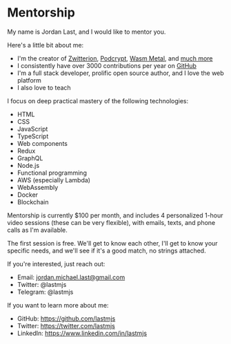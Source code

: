 # Mentorship

My name is Jordan Last, and I would like to mentor you.

Here's a little bit about me:

* I'm the creator of [Zwitterion](https://github.com/lastmjs/zwitterion), [Podcrypt](https://podcrypt.app/), [Wasm Metal](https://github.com/lastmjs/wasm-metal), and [much more](https://github.com/lastmjs)
* I consistently have over 3000 contributions per year on [GitHub](https://github.com/lastmjs)
* I'm a full stack developer, prolific open source author, and I love the web platform
* I also love to teach

I focus on deep practical mastery of the following technologies:

* HTML
* CSS
* JavaScript
* TypeScript
* Web components
* Redux
* GraphQL
* Node.js
* Functional programming
* AWS (especially Lambda)
* WebAssembly
* Docker
* Blockchain

Mentorship is currently $100 per month, and includes 4 personalized 1-hour video sessions (these can be very flexible), with emails, texts, and phone calls as I'm available.

The first session is free. We'll get to know each other, I'll get to know your specific needs, and we'll see if it's a good match, no strings attached.

If you're interested, just reach out:

* Email: jordan.michael.last@gmail.com
* Twitter: @lastmjs
* Telegram: @lastmjs

If you want to learn more about me:

* GitHub: https://github.com/lastmjs
* Twitter: https://twitter.com/lastmjs
* LinkedIn: https://www.linkedin.com/in/lastmjs